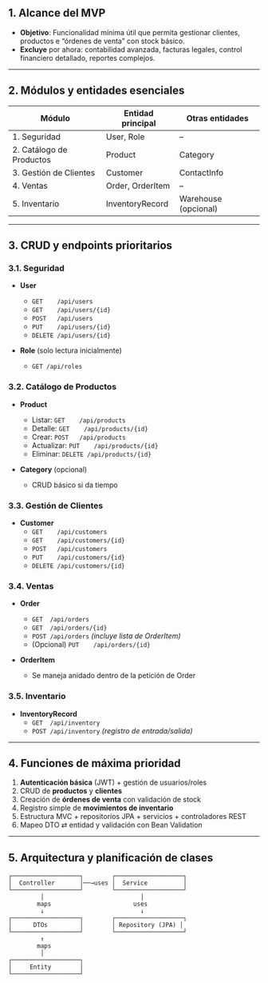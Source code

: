 ## 1. Alcance del MVP

- **Objetivo**: Funcionalidad mínima útil que permita gestionar clientes, productos e “órdenes de venta” con stock básico.  
- **Excluye** por ahora: contabilidad avanzada, facturas legales, control financiero detallado, reportes complejos.

---

## 2. Módulos y entidades esenciales

| Módulo                   | Entidad principal | Otras entidades      |
| ------------------------ | ----------------- | -------------------- |
| 1. Seguridad             | User, Role        | –                    |
| 2. Catálogo de Productos | Product           | Category             |
| 3. Gestión de Clientes   | Customer          | ContactInfo          |
| 4. Ventas                | Order, OrderItem  | –                    |
| 5. Inventario            | InventoryRecord   | Warehouse (opcional) |

---

## 3. CRUD y endpoints prioritarios

### 3.1. Seguridad

- **User**  
  - `GET    /api/users`  
  - `GET    /api/users/{id}`  
  - `POST   /api/users`  
  - `PUT    /api/users/{id}`  
  - `DELETE /api/users/{id}`  

- **Role** (solo lectura inicialmente)  
  - `GET /api/roles`  

### 3.2. Catálogo de Productos

- **Product**  
  - Listar:     `GET    /api/products`  
  - Detalle:    `GET    /api/products/{id}`  
  - Crear:      `POST   /api/products`  
  - Actualizar: `PUT    /api/products/{id}`  
  - Eliminar:   `DELETE /api/products/{id}`  

- **Category** (opcional)  
  - CRUD básico si da tiempo  

### 3.3. Gestión de Clientes

- **Customer**  
  - `GET    /api/customers`  
  - `GET    /api/customers/{id}`  
  - `POST   /api/customers`  
  - `PUT    /api/customers/{id}`  
  - `DELETE /api/customers/{id}`  

### 3.4. Ventas

- **Order**  
  - `GET  /api/orders`  
  - `GET  /api/orders/{id}`  
  - `POST /api/orders`   _(incluye lista de OrderItem)_  
  - (Opcional) `PUT    /api/orders/{id}`  

- **OrderItem**  
  - Se maneja anidado dentro de la petición de Order  

### 3.5. Inventario

- **InventoryRecord**  
  - `GET  /api/inventory`  
  - `POST /api/inventory`  _(registro de entrada/salida)_  

---

## 4. Funciones de máxima prioridad

1. **Autenticación básica** (JWT) + gestión de usuarios/roles  
2. CRUD de **productos** y **clientes**  
3. Creación de **órdenes de venta** con validación de stock  
4. Registro simple de **movimientos de inventario**  
5. Estructura MVC + repositorios JPA + servicios + controladores REST  
6. Mapeo DTO ⇄ entidad y validación con Bean Validation  

---

## 5. Arquitectura y planificación de clases

```plaintext
┌───────────────────┐        ┌───────────────────┐
│  Controller       │──→uses │  Service          │
└───────────────────┘        └───────────────────┘
         │                           │
        maps                       uses
         ↓                           ↓
┌───────────────────┐        ┌───────────────────┐
│      DTOs         │        │ Repository (JPA) │
└───────────────────┘        └───────────────────┘
         ↑
        maps
         │
┌───────────────────┐
│     Entity        │
└───────────────────┘
```